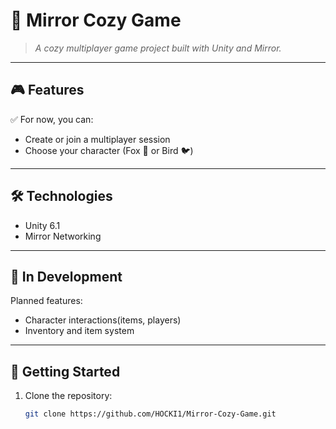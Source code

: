 # 🌿 Mirror Cozy Game

> *A cozy multiplayer game project built with Unity and Mirror.*

---

## 🎮 Features

✅ For now, you can:

- Create or join a multiplayer session  
- Choose your character (Fox 🦊 or Bird 🐦)

---

## 🛠️ Technologies

- Unity 6.1
- Mirror Networking

---

## 🚧 In Development

Planned features:

- Character interactions(items, players)
- Inventory and item system

---

## 🔧 Getting Started

1. Clone the repository:
   ```bash
   git clone https://github.com/HOCKI1/Mirror-Cozy-Game.git
